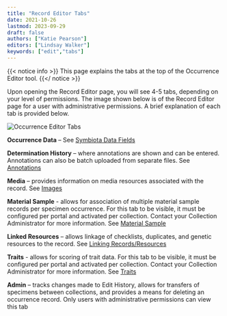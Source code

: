 ```yaml
---
title: "Record Editor Tabs"
date: 2021-10-26
lastmod: 2023-09-29
draft: false
authors: ["Katie Pearson"]
editors: ["Lindsay Walker"]
keywords: ["edit","tabs"]
---
```


{{< notice info >}}
 This page explains the tabs at the top of the Occurrence Editor tool.
{{</ notice >}}

Upon opening the Record Editor page, you will see 4-5 tabs, depending on your level of permissions. The image shown below is of the Record Editor page for a user with administrative permissions. A brief explanation of each tab is provided below.

![Occurrence Editor Tabs](/symbiota-docs/images/editortabs.png)

**Occurrence Data** – See [Symbiota Data Fields](https://biokic.github.io/symbiota-docs/editor/edit/fields/)

**Determination History** – where annotations are shown and can be entered. Annotations can also be batch uploaded from separate files. See [Annotations](https://biokic.github.io/symbiota-docs/editor/edit/annotations/)

**Media** – provides information on media resources associated with the record. See [Images](https://biokic.github.io/symbiota-docs/editor/images/)

**Material Sample** - allows for association of multiple material sample records per specimen occurrence. For this tab to be visible, it must be configured per portal and activated per collection. Contact your Collection Administrator for more information. See [Material Sample](https://biokic.github.io/symbiota-docs/editor/materialsample/)

**Linked Resources** – allows linkage of checklists, duplicates, and genetic resources to the record. See [Linking Records/Resources](https://biokic.github.io/symbiota-docs/editor/links/)

**Traits** - allows for scoring of trait data. For this tab to be visible, it must be configured per portal and activated per collection. Contact your Collection Administrator for more information. See [Traits](https://biokic.github.io/symbiota-docs/editor/trait/)

**Admin** – tracks changes made to Edit History, allows for transfers of specimens between collections, and provides a means for deleting an occurrence record. Only users with administrative permissions can view this tab
